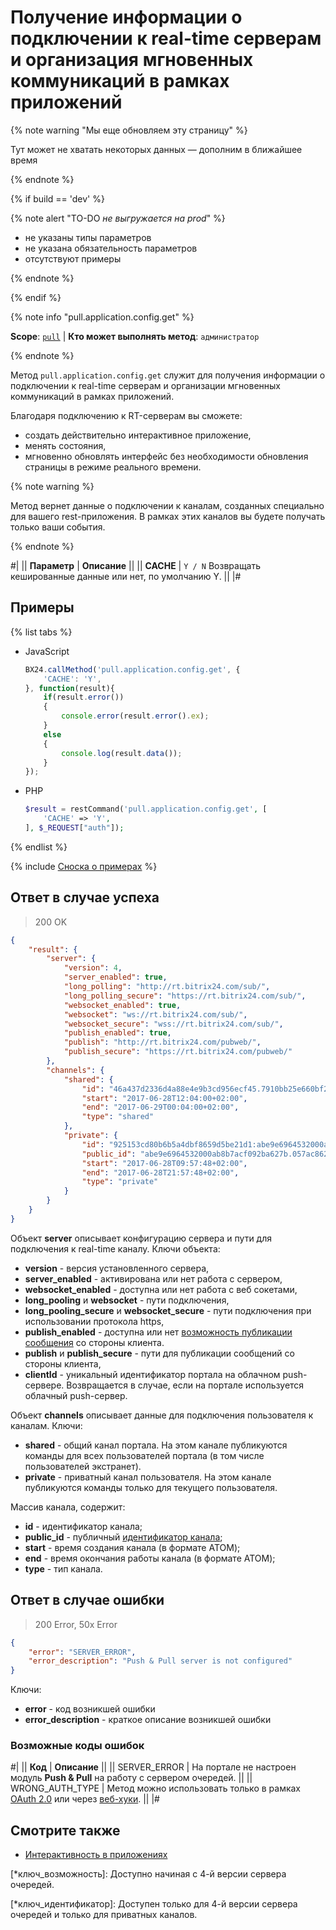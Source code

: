 # Получение информации о подключении к real-time серверам и организация мгновенных коммуникаций в рамках приложений

{% note warning "Мы еще обновляем эту страницу" %}

Тут может не хватать некоторых данных — дополним в ближайшее время

{% endnote %}

{% if build == 'dev' %}

{% note alert "TO-DO _не выгружается на prod_" %}

- не указаны типы параметров
- не указана обязательность параметров
- отсутствуют примеры

{% endnote %}

{% endif %}

{% note info "pull.application.config.get" %}

**Scope**: [`pull`](../../scopes/permissions.md) | **Кто может выполнять метод**: `администратор`

{% endnote %}

Метод `pull.application.config.get` служит для получения информации о подключении к real-time серверам и организации мгновенных коммуникаций в рамках приложений.

Благодаря подключению к RT-серверам вы сможете:
- создать действительно интерактивное приложение,
- менять состояния,
- мгновенно обновлять интерфейс без необходимости обновления страницы в режиме реального времени.

{% note warning %}

Метод вернет данные о подключении к каналам, созданных специально для вашего rest-приложения. В рамках этих каналов вы будете получать только ваши события.

{% endnote %}

#|
|| **Параметр** | **Описание** ||
|| **CACHE** | `Y / N` Возвращать кешированные данные или нет, по умолчанию Y. ||
|#

## Примеры

{% list tabs %}

- JavaScript

    ```js
    BX24.callMethod('pull.application.config.get', {
        'CACHE': 'Y',
    }, function(result){
        if(result.error())
        {
            console.error(result.error().ex);
        }
        else
        {
            console.log(result.data());
        }
    });
    ```

- PHP
  
    ```php
    $result = restCommand('pull.application.config.get', [
        'CACHE' => 'Y',
    ], $_REQUEST["auth"]);
    ```

{% endlist %}

{% include [Сноска о примерах](../../../_includes/examples.md) %}

## Ответ в случае успеха

> 200 OK

```json
{
    "result": {
        "server": {
            "version": 4,
            "server_enabled": true,
            "long_polling": "http://rt.bitrix24.com/sub/",
            "long_polling_secure": "https://rt.bitrix24.com/sub/",
            "websocket_enabled": true,
            "websocket": "ws://rt.bitrix24.com/sub/",
            "websocket_secure": "wss://rt.bitrix24.com/sub/",
            "publish_enabled": true,
            "publish": "http://rt.bitrix24.com/pubweb/",
            "publish_secure": "https://rt.bitrix24.com/pubweb/"
        },
        "channels": {
            "shared": {
                "id": "46a437d2336d4a88e4e9b3cd956ecf45.7910bb25e660bf211fdec15e33c5e25e4c3b644a",
                "start": "2017-06-28T12:04:00+02:00",
                "end": "2017-06-29T00:04:00+02:00",
                "type": "shared"
            },
            "private": {
                "id": "925153cd80b6b5a4dbf8659d5be21d1:abe9e6964532000ab8b7acf092ba627b.605ea91793ad24be3f9745d662713b23a5803a94",
                "public_id": "abe9e6964532000ab8b7acf092ba627b.057ac8625ae4ac0da4ed093a19950f9dab7e29d0",
                "start": "2017-06-28T09:57:48+02:00",
                "end": "2017-06-28T21:57:48+02:00",
                "type": "private"
            }
        }
    }
}
```

Объект **server** описывает конфигурацию сервера и пути для подключения к real-time каналу. Ключи объекта:

- **version** - версия установленного сервера,
- **server_enabled** - активирована или нет работа с сервером,
- **websocket_enabled** - доступна или нет работа с веб сокетами,
- **long_pooling** и **websocket** - пути подключения,
- **long_pooling_secure** и **websocket_secure** - пути подключения при использовании протокола https,
- **publish_enabled** - доступна или нет [возможность публикации сообщения](*ключ_возможность) со стороны клиента. 
- **publish** и **publish_secure** - пути для публикации сообщений со стороны клиента,
- **clientId** - уникальный идентификатор портала на облачном push-сервере. Возвращается в случае, если на портале используется облачный push-сервер.

Объект **channels** описывает данные для подключения пользователя к каналам. Ключи:

- **shared** - общий канал портала. На этом канале публикуются команды для всех пользователей портала (в том числе пользователей экстранет).
- **private** - приватный канал пользователя. На этом канале публикуются команды только для текущего пользователя.

Массив канала, содержит:

- **id** - идентификатор канала;
- **public_id** - публичный [идентификатор канала](*ключ_идентификатор);
- **start** - время создания канала (в формате ATOM);
- **end** - время окончания работы канала (в формате ATOM);
- **type** - тип канала.
  
## Ответ в случае ошибки

> 200 Error, 50x Error

```json
{
    "error": "SERVER_ERROR",
    "error_description": "Push & Pull server is not configured"
}
```

Ключи:

- **error** - код возникшей ошибки
- **error_description** - краткое описание возникшей ошибки
  
### Возможные коды ошибок

#|
|| **Код** | **Описание** ||
|| SERVER_ERROR | На портале не настроен модуль **Push & Pull** на работу с сервером очередей. ||
|| WRONG_AUTH_TYPE | Метод можно использовать только в рамках [OAuth 2.0](https://dev.1c-bitrix.ru/learning/course/index.php?COURSE_ID=99&LESSON_ID=2486&LESSON_PATH=8771.5380.5379.2486) или через [веб-хуки](https://dev.1c-bitrix.ru/learning/course/index.php?COURSE_ID=99&LESSON_ID=8581&LESSON_PATH=8771.8583.8581). ||
|#

## Смотрите также

- [Интерактивность в приложениях](https://dev.1c-bitrix.ru/learning/course/index.php?COURSE_ID=99&CHAPTER_ID=012565)

[*ключ_возможность]: Доступно начиная с 4-й версии сервера очередей.

[*ключ_идентификатор]: Доступен только для 4-й версии сервера очередей и только для приватных каналов.
